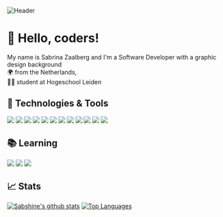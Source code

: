 ![Header](https://github.com/Sabshine/sabshine-profile/blob/main/banner.png?raw=true "Banner")

# 👋 Hello, coders!

My name is Sabrina Zaalberg and I'm a Software Developer with a graphic design background<br/>
🌍 from the Netherlands,<br/>
👨‍🎓 student at Hogeschool Leiden<br/>


## 🔧 Technologies & Tools

![](https://img.shields.io/badge/Code-Python-informational?style=flat&logo=python&logoColor=white&color=48b2db)
![](https://img.shields.io/badge/Code-JavaScript-informational?style=flat&logo=javascript&logoColor=white&color=48b2db)
![](https://img.shields.io/badge/Code-TypeScript-informational?style=flat&logo=typescript&logoColor=white&color=48b2db)
![](https://img.shields.io/badge/Code-Java-informational?style=flat&logo=java&logoColor=white&color=48b2db)
![](https://img.shields.io/badge/Code-Node.js-informational?style=flat&logo=node-dot-js&logoColor=white&color=48b2db)
![](https://img.shields.io/badge/Code-HTML-informational?style=flat&logo=html5&logoColor=white&color=48b2db)
![](https://img.shields.io/badge/Code-CSS-informational?style=flat&logo=css3&logoColor=white&color=48b2db)
![](https://img.shields.io/badge/Frameworks-Angular-informational?style=flat&logo=angular&logoColor=white&color=48b2db)
![](https://img.shields.io/badge/Framework-React-informational?style=flat&logo=react&logoColor=white&color=48b2db)
![](https://img.shields.io/badge/Library-Leaflet-informational?style=flat&logo=leaflet&logoColor=white&color=48b2db)
![](https://img.shields.io/badge/Editor-JetBrains-informational?style=flat&logo=jetbrains&logoColor=white&color=48b2db)
![](https://img.shields.io/badge/Tools-PostgreSQL-informational?style=flat&logo=postgresql&logoColor=white&color=48b2db)


## 📚 Learning

![](https://img.shields.io/badge/Library-Redux-informational?style=flat&logo=redux&logoColor=white&color=48b2db)
![](https://img.shields.io/badge/Framework-Vue.JS-informational?style=flat&logo=vue-dot-js&logoColor=white&color=48b2db)
![](https://img.shields.io/badge/Code-Sass-informational?style=flat&logo=sass&logoColor=white&color=48b2db)

## 📈 Stats

[![Sabshine's github stats](https://github-readme-stats.vercel.app/api?username=sabshine&count_private=true&show_icons=true&theme=light&bg_color=ffffff&line_height=20&title_color=48b2db&icon_color=48b2db)](https://github.com/anuraghazra/github-readme-stats)
[![Top Languages](https://github-readme-stats.vercel.app/api/top-langs/?username=sabshine&theme=light&langs_count=6&layout=compact&bg_color=ffffff&title_color=48b2db&icon_color=48b2db)](https://github.com/anuraghazra/github-readme-stats)
